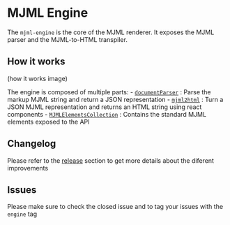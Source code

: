 MJML Engine
===========

The `mjml-engine` is the core of the MJML renderer. It exposes the MJML parser and the MJML-to-HTML transpiler.

## How it works

(how it works image)

The engine is composed of multiple parts:
	- [`documentParser`](#) : Parse the markup MJML string and return a JSON representation
	- [`mjml2html`](#) : Turn a JSON MJML representation and returns an HTML string using react components
	- [`MJMLElementsCollection`](#) : Contains the standard MJML elements exposed to the API

## Changelog
Please refer to the [release](#) section to get more details about the diferent improvements

## Issues

Please make sure to check the closed issue and to tag your issues with the `engine`  tag

